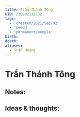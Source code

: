 ```yaml
---
title: Trần Thánh Tông
UID: 210902132732
tags:
  - 'created/2021/Sep/02'
  - 'seed🥜'
  - 'permanent/people'
birth: 
death: 
aliases:
  - Trần Hoảng
---
```

# Trần Thánh Tông

## Notes:


## Ideas & thoughts:
